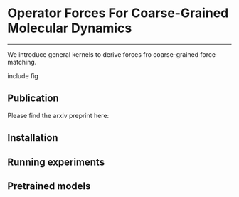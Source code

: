 # Operator Forces For Coarse-Grained Molecular Dynamics
----------------------------
We introduce general kernels to derive forces fro coarse-grained force matching. 

include fig



Publication
-----------
Please find the arxiv preprint here:


Installation
------------


Running experiments
------------


Pretrained models
------------

